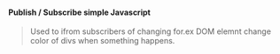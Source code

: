 #### Publish / Subscribe simple Javascript
>Used to ifrom subscribers of changing for.ex DOM elemnt change color of divs when something happens.
